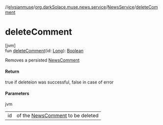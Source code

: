 //[elysianmuse](../../../index.md)/[org.darkSolace.muse.news.service](../index.md)/[NewsService](index.md)/[deleteComment](delete-comment.md)

# deleteComment

[jvm]\
fun [deleteComment](delete-comment.md)(id: [Long](https://kotlinlang.org/api/latest/jvm/stdlib/kotlin/-long/index.html)): [Boolean](https://kotlinlang.org/api/latest/jvm/stdlib/kotlin/-boolean/index.html)

Removes a persisted [NewsComment](../../org.darkSolace.muse.news.model/-news-comment/index.md)

#### Return

true if deleteion was successful, false in case of error

#### Parameters

jvm

| | |
|---|---|
| id | of the [NewsComment](../../org.darkSolace.muse.news.model/-news-comment/index.md) to be deleted |
